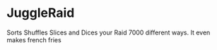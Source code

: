 # JuggleRaid
Sorts Shuffles Slices and Dices your Raid 7000 different ways.  It even makes french fries
